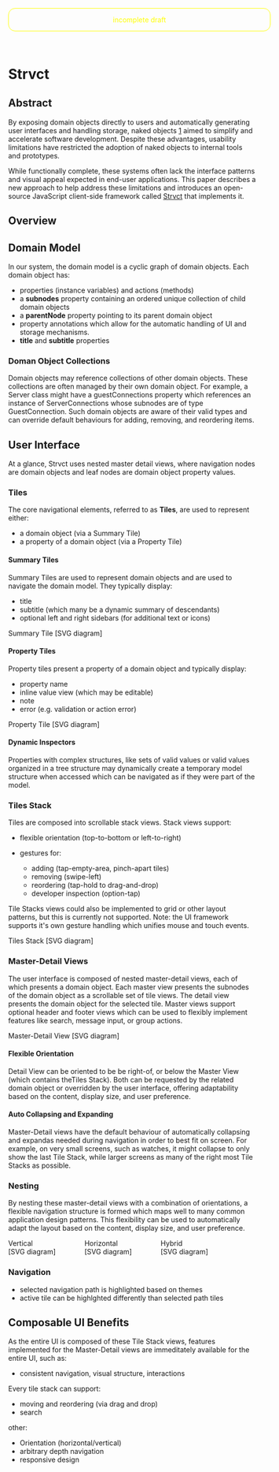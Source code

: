 <head>
  <title>Strvct</title>
</head>

<div style="color: yellow; margin-bottom: 5em; width:100%; text-align: center; border: 1px solid yellow; padding: 1em; border-radius: 1em;">incomplete draft</div>

# Strvct

## Abstract

By exposing domain objects directly to users and automatically generating user interfaces and handling storage, naked objects [1] aimed to simplify and accelerate software development. Despite these advantages, usability limitations have restricted the adoption of naked objects to internal tools and prototypes.

While functionally complete, these systems often lack the interface patterns and visual appeal expected in end-user applications. This paper describes a new approach to help address these limitations and introduces an open-source JavaScript client-side framework called [Strvct](https://github.com/stevedekorte/strvct.net) that implements it.

## Overview

<!--

Strvct is a client-side JavaScript framework for creating single page web applications using a transparently persisted Naked Objects system in which only the domain model objects need to be defined and the user interfaces and storage are handled automatically.

<diagram>
<object type="image/svg+xml" data="docs/mvs.svg">[SVG diagram]</object>
</diagram>
-->

## Domain Model

In our system, the domain model is a cyclic graph of domain objects.
Each domain object has:

- properties (instance variables) and actions (methods)
- a **subnodes** property containing an ordered unique collection of child domain objects
- a **parentNode** property pointing to its parent domain object
- property annotations which allow for the automatic handling of UI and storage mechanisms.
- **title** and **subtitle** properties

### Doman Object Collections

Domain objects may reference collections of other domain objects. These collections are often managed by their own domain object. For example, a Server class might have a guestConnections property which references an instance of ServerConnections whose subnodes are of type GuestConnection. Such domain objects are aware of their valid types and can override default behaviours for adding, removing, and reordering items.

<!--
Explain what the domain model is and how it's objects are mapped to UI and storage.

- domain model is a cyclic graph of objects
- domain objects should be "behaviourally complete", not needed controllers to perform relevant actions.
- domain objects are mapped to UI views and storage records
- UI navigates the domain object graph
- UI can present multiple views of a domain object in the same screen
- use of Domain collection classes to represent collections of domain objects
- UI, a stack of tiles, where each tile is a node that can be navigated
- assumptions of storage, a graph of objects, stored in local storage
- mention using annotations for auto-generated UI and storage

[overview diagram of domain objects graph, UI, and storage]
-->

## User Interface

At a glance, Strvct uses nested master detail views, where navigation nodes are domain objects and leaf nodes are domain object property values.

### Tiles

The core navigational elements, referred to as **Tiles**, are used to represent either:

- a domain object (via a Summary Tile)
- a property of a domain object (via a Property Tile)

#### Summary Tiles

Summary Tiles are used to represent domain objects and are used to navigate the domain model. They typically display:

- title
- subtitle (which many be a dynamic summary of descendants)
- optional left and right sidebars (for additional text or icons)

<diagram>
Summary Tile
<object type="image/svg+xml" data="docs/summary-tile.svg" style="width: 100%; height: auto;">[SVG diagram]</object>
</diagram>

#### Property Tiles

Property tiles present a property of a domain object and typically display:

- property name
- inline value view (which may be editable)
- note
- error (e.g. validation or action error)

<diagram>
Property Tile
<object type="image/svg+xml" data="docs/property-tile.svg" style="width: 100%; height: auto;">[SVG diagram]</object>
</diagram>

#### Dynamic Inspectors

Properties with complex structures, like sets of valid values or valid values organized in a tree structure may dynamically create a temporary model structure when accessed which can be navigated as if they were part of the model.

<!--
### Summary Customization

A notable feature of the Tiles is their ability to generate summaries that reflect deeper levels of the hierarchy. This is controlled by annotations on the Tiles' slots, which dictate whether or not sub-item summaries should be included. This provides a powerful way to condense information, giving users a quick overview of nested structures without requiring deep navigation.
-->

### Tiles Stack

Tiles are composed into scrollable stack views. Stack views support:

- flexible orientation (top-to-bottom or left-to-right)
- gestures for:

  - adding (tap-empty-area, pinch-apart tiles<!--, pull-down-from-top, pull-up-from-bottom-->)
  - removing (swipe-left)
  - reordering (tap-hold to drag-and-drop)
  - developer inspection (option-tap)

Tile Stacks views could also be implemented to grid or other layout patterns, but this is currently not supported.
Note: the UI framework supports it's own gesture handling which unifies mouse and touch events.

<diagram>
Tiles Stack
<object type="image/svg+xml" data="docs/tiles.svg" style="width: 100%; height: auto;">[SVG diagram]</object>
</diagram>

### Master-Detail Views

The user interface is composed of nested master-detail views, each of which presents a domain object. Each master view presents the subnodes of the domain object as a scrollable set of tile views. The detail view presents the domain object for the selected tile. Master views support optional header and footer views which can be used to flexibly implement features like search, message input, or group actions.

<diagram>
Master-Detail View
<object type="image/svg+xml" data="docs/master-detail.svg" style="width: 100%; height: auto;">[SVG diagram]</object>
</diagram>

#### Flexible Orientation

Detail View can be oriented to be be right-of, or below the Master View (which contains theTiles Stack). Both can be requested by the related domain object or overridden by the user interface, offering adaptability based on the content, display size, and user preference.

<diagram style="  position: relative;
  width: 100%;
  padding-bottom: 47.57%;">
<object type="image/svg+xml" data="docs/orientations.svg" style="  display: inline-block;
  position: absolute;
  width: 100%;
  height: 100%;
  top: 0;
  left: 0;">[SVG diagram]</object>
</diagram>

#### Auto Collapsing and Expanding

Master-Detail views have the default behaviour of automatically collapsing and expandas needed during navigation in order to best fit on screen. For example, on very small screens, such as watches, it might collapse to only show the last Tile Stack, while larger screens as many of the right most Tile Stacks as possible.

### Nesting

<!--
can be used to navigate the domain model.
-->

By nesting these master-detail views with a combination of orientations, a flexible navigation structure is formed which maps well to many common application design patterns. This flexibility can be used to automatically adapt the layout based on the content, display size, and user preference.

<diagram>
  <div style="display: inline-block; height: fit-content; width: 30%; max-width: 100%;">
  Vertical<br>
  <object type="image/svg+xml" data="docs/vertical-hierarchical-miller-columns.svg">[SVG diagram]</object>
  </div>
  <div style="display: inline-block; height: fit-content; width: 30%; max-width: 100%;">
  Horizontal<br>
  <object type="image/svg+xml" data="docs/horizontal-hierarchical-miller-columns.svg">[SVG diagram]</object>
  </div>
  <div style="display: inline-block; height: fit-content; width: 30%; max-width: 100%;">
  Hybrid<br>
  <object type="image/svg+xml" data="docs/hybrid-hierarchical-miller-columns.svg">[SVG diagram]</object>
  </div>
</diagram>

### Navigation

- selected navigation path is highlighted based on themes
- active tile can be highlghted differently than selected path tiles

## Composable UI Benefits

As the entire UI is composed of these Tile Stack views, features implemented for the Master-Detail views are immeditately available for the entire UI, such as:

- consistent navigation, visual structure, interactions

Every tile stack can support:

- moving and reordering (via drag and drop)
- search

other:

- Orientation (horizontal/vertical)
- arbitrary depth navigation
- responsive design

<!--
<div style="width: 100%; text-align: center;">
<object style="height: 15em; width: auto;" type="image/svg+xml" data="docs/naked-objects-diagram.svg">[SVG diagram]</object>
</div>
-->

<!--

## Introduction

Applications are typically composed of 3 layers: UI, Model, and Storage. Much of the code (and potential bugs) that make up the custom code in complex real world applications is the "glue" code that synchronizes these layers.

The basic idea of Strvct is to put enough meta-information in the model layer to allow for the UI and Storage layers (and the synchronization between all 3 layers) to be handled automatically. So you write the model and the rest is handled for you (though you can add custom views if needed). This involves choosing uniform but flexible building blocks for each of the layers.

## Building Blocks

### Model

- The model is composed of a graph of objects which inherit from BMNode (we'll call these "nodes").
- The UI is largely a mirror of this graph structure.
- The nodes are the unit of storage (one record per node).
- nodes have no references to views, but views can have references to nodes.
- nodes post notifications of their changes which the other layers can observe.
  -- the storage layer automatically observes objects read from storage

### UI

- The UI is (primarily) composed of `NodeView` (and subclasses) instances.
- Each `NodeView` points to a `BMNode` and watches for notifications from it.
- Multiple `NodeViews` may (and often do) point to the same `BMNode` instance.
- Slots on Views can be marked such that changes to them will schedule the view to sync it's state with the node.

### Storage

The app has a `PersistentObjectPool` which automatically:

- Monitors model (`BMNode` instance) mutations and stores changes.
- Bundles changes within an event loop into transactions which are stored atomically.
- Handles automatic garbage collection on the stored object graph.

## Uniform UI Structure

### StackViews and Tile Views

Strvct has a unified UI model based on `StackViews`.

- A `StackView` contains a `navView` and `otherView` which can be oriented left/right or top/bottom.
- `navView` typically contains a column (or row, if orientation is horizontal) of Tile views.
- When the user clicks on a Tile in a `navView`, it typically causes a new stack view to be created and placed inside the `StackView's` `otherView` (and its `navView` to be populated with the subnodes of the node the Tile represented).

### Fields

Fields are a type of node that can sync to a slot value via their `target` and `valueMethod` slots.
Examples: `BMStringField`, `BMNumberField`, `BMImageWellField`

### Node Subnodes

- Every node has a `subnodes` slot which is an array of nodes.
- Each node has a `parent` slot which points to its parent node.
- There are two ways subnodes typically get used:

#### Fields

- Stored fields (not a slot value, just free-floating)
- Unstored fields (set up on init, and have `target` & `valueMethod` to auto-sync with owner slot)

#### Non-Fields

- Stored (not a slot value, just free-floating)
- Unstored (may be added on init value of slot if `slot.setIsSubnode(true)`)

## Uniform Persistence Structure

- The storage system is a key/value store where the keys are unique object IDs and the values are object records.
- Object records are JSON dicts containing a type and payload.
- On load, the record type is used to find a class reference, and then the class is asked to unserialize itself from the payload.
- The payload has a format that uses a standard way of referencing pointers to other object records, and during deserialization, the new instance can request the objects for these object IDs.
- Object records have a standard way of representing pointers to other objects (via their IDs), and using these, the store can do automatic on-disk garbage collection.

## Synchronization

BMNotificationCenter
SyncScheduler

## Getting Started

### For New Repos:

To set up the STRVCT submodule, run the following command from within your project folder:

```
git submodule add https://github.com/stevedekorte/strvct.net.git strvct
```

If you plan to deploy your app on GitHub Pages, add a `.nojekyll` file to your root folder.

### Setup

The build system is currently configured for Visual Studio Code (VSCode). To open the project, open the root source folder in VSCode.

1. Start the local HTTPS web server by running:

   ```
   node local-web-server/main.js
   ```

   in the root source folder.

2. Use the "launch local HTTPS" run option in VSCode to launch the app. It will open Chrome, and you'll need to ignore the SSL warning the first time (as we're using a local server).

### Recommended VSCode Extensions

To facilitate debugging and coding, install these VSCode extensions:

- ESLint (from Microsoft)
- JavaScript Debugger Nightly (from Microsoft)
- JSON (by ZainChen)

### Setting Up ESLint

If you don't have ESLint installed:

```
npm init @eslint/config -g
```

This installs it globally. For more information, visit: https://eslint.org/docs/latest/user-guide/getting-started

To use ESLint with ECMAScript 6 (ES6), add a `.eslintrc` configuration file to your home directory:

```json
{
  "env": {
    "es6": true
  }
}
```

If issues persist:

1. Verify this VSCode setting: `eslint.enable: true`
2. Run: `eslint init`

## Project Framework Overview

This project required the development of several custom frameworks:

- Meta object framework (slots)
- Extensive OO extensions to common classes
- Desktop-like web OO UI framework
- Architecture and protocol for model-to-view naked object UI, standard field components
- Miller column-inspired stacking UI framework
- Notifications system
- Auto-syncing system/protocol between model and views
- Integrated theming system
- Client-side object persistence / object pool framework
- Gesture recognition framework
- Package builder & boot and client-side caching system
- Auto resource management, loading, and caching system
- Common protocol for resources (fonts, sounds, images, icons, JSON data files)
- Transparent mutation observers for common classes
-->

[1]: http://downloads.nakedobjects.net/resources/Pawson%20thesis.pdf "Pawson, R., & Matthews, R. (2000). Naked Objects (Technical Report)"
